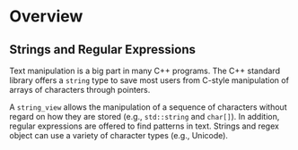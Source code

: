 # Overview
## Strings and Regular Expressions
Text manipulation is a big part in many C++ programs. The C++ standard library
offers a `string` type to save most users from C-style manipulation of arrays
of characters through pointers.

A `string_view` allows the manipulation of a sequence of characters without
regard on how they are stored (e.g., `std::string` and `char[]`). In addition,
regular expressions are offered to find patterns in text. Strings and regex
object can use a variety of character types (e.g., Unicode).
